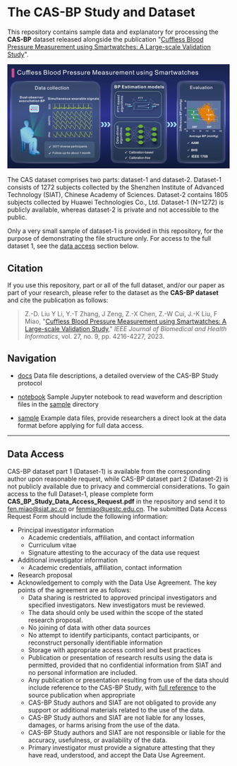# The CAS-BP Study and Dataset

This repository contains sample data and explanatory for processing the **CAS-BP** dataset released alongside the publication "[Cuffless Blood Pressure Measurement using Smartwatches: A Large-scale Validation Study](#citation)".

![visual abstract](visual_abstract.png)

The CAS dataset comprises two parts: dataset-1 and dataset-2. Dataset-1 consists of 1272 subjects collected by the Shenzhen Institute of Advanced Technology (SIAT), Chinese Academy of Sciences. Dataset-2 contains 1805 subjects collected by Huawei Technologies Co., Ltd. Dataset-1 (N=1272) is publicly available, whereas dataset-2 is private and not accessible to the public.

Only a very small sample of dataset-1 is provided in this repository, for the purpose of demonstrating the file structure only. For access to the full dataset 1, see the [data access](#data-access) section below.


## Citation

If you use this repository, part or all of the full dataset, and/or our paper as part of your research, please refer to the dataset as the **CAS-BP dataset** and cite the publication as follows:

> Z.-D. Liu Y Li, Y.-T Zhang, J Zeng, Z.-X Chen, Z.-W Cui, J.-K Liu, F Miao, "[Cuffless Blood Pressure Measurement using Smartwatches: A Large-scale Validation Study](https://ieeexplore.ieee.org/document/10129795)," *IEEE Journal of Biomedical and Health Informatics*, vol. 27, no. 9, pp. 4216-4227, 2023.

## Navigation

- [docs](./docs/README.md)
Data file descriptions, a detailed overview of the CAS-BP Study protocol

- [notebook](sample)
Sample Jupyter notebook to read waveform and description files in the [sample](sample) directory

- [sample](sample)
Example data files, provide researchers a direct look at the data format before applying for full data access.

---

## Data Access

CAS-BP dataset part 1 (Dataset-1) is available from the corresponding author upon reasonable request, while CAS-BP dataset part 2 (Dataset-2) is not publicly available due to privacy and commercial considerations. To gain access to the full Dataset-1, please complete form **CAS_BP_Study_Data_Access_Request.pdf** in the repository and send it to fen.miao@siat.ac.cn or fenmiao@uestc.edu.cn. The submitted Data Access Request Form should include the following information:

- Principal investigator information
  - Academic credentials, affiliation, and contact information
  - Curriculum vitae
  - Signature attesting to the accuracy of the data use request
- Additional investigator information
  - Academic credentials, affiliation, contact information
- Research proposal
- Acknowledgement to comply with the Data Use Agreement. The key points of the agreement are as follows:
  - Data sharing is restricted to approved principal investigators and specified investigators. New investigators must be reviewed.
  - The data should only be used within the scope of the stated research proposal.
  - No joining of data with other data sources
  - No attempt to identify participants, contact participants, or reconstruct personally identifiable information
  - Storage with appropriate access control and best practices
  - Publication or presentation of research results using the data is permitted, provided that no confidential information from SIAT and no personal information are included.
  - Any publication or presentation resulting from use of the data should include reference to the CAS-BP Study, with [full reference](#citation) to the source publication when appropriate
  - CAS-BP Study authors and SIAT are not obligated to provide any support or additional materials related to the use of the data.
  - CAS-BP Study authors and SIAT are not liable for any losses, damages, or harms arising from the use of the data.
  - CAS-BP Study authors and SIAT are not responsible or liable for the accuracy, usefulness, or availability of the data.
  - Primary investigator must provide a signature attesting that they have read, understood, and accept the Data Use Agreement.
